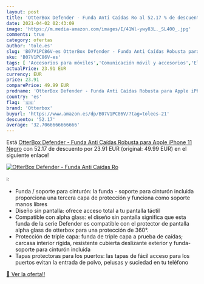 ```yaml
---
layout: post
title: 'OtterBox Defender - Funda Anti Caídas Ro al 52.17 % de descuento'
date: 2021-04-02 02:43:09
image: 'https://m.media-amazon.com/images/I/41Wl-ywy83L._SL400_.jpg'
comments: true
category: ofertas
author: 'tole.es'
slug: 'B07V1PC86V-es OtterBox Defender - Funda Anti Caídas Robusta para Apple...'
sku: 'B07V1PC86V-es'
tags: [ 'Accesorios para móviles','Comunicación móvil y accesorios','Electrónica','Fundas y carcasas para teléfonos móviles','apple','iphone','otterbox', ]
actualPrice: 23.91 EUR
currency: EUR
price: 23.91
comparePrice: 49.99 EUR
prodname: 'OtterBox Defender - Funda Anti Caídas Robusta para Apple iPhone 11 Negro'
country: 'es'
flag: '🇪🇸'
brand: 'Otterbox'
buyurl: 'https://www.amazon.es/dp/B07V1PC86V/?tag=tolees-21'
descuento: '52.17'
average: '32.7066666666666'
---
```


Está [OtterBox Defender - Funda Anti Caídas Robusta para Apple iPhone 11 Negro](https://www.amazon.es/dp/B07V1PC86V/?tag=tolees-21) con 52.17 de descuento por 23.91 EUR (original: 49.99 EUR) en el siguiente enlace!

[![OtterBox Defender - Funda Anti Caídas Ro](https://m.media-amazon.com/images/I/41Wl-ywy83L._SL400_.jpg)](https://www.amazon.es/dp/B07V1PC86V/?tag=tolees-21)

ℹ️:

- Funda / soporte para cinturón: la funda - soporte para cinturón incluida proporciona una tercera capa de protección y funciona como soporte manos libres
- Diseño sin pantalla: ofrece acceso total a tu pantalla táctil
- Compatible con alpha glass: el diseño sin pantalla significa que esta funda de la serie Defender es compatible con el protector de pantalla alpha glass de otterbox para una protección de 360°.
- Protección de triple capa: funda de triple capa a prueba de caídas; carcasa interior rígida, resistente cubierta deslizante exterior y funda-soporte para cinturón incluida
- Tapas protectoras para los puertos: las tapas de fácil acceso para los puertos evitan la entrada de polvo, pelusas y suciedad en tu teléfono

[🛒 Ver la oferta!!](https://www.amazon.es/dp/B07V1PC86V/?tag=tolees-21)
